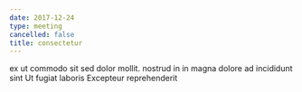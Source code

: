 ```yaml
---
date: 2017-12-24
type: meeting
cancelled: false
title: consectetur
---
```

ex ut commodo sit sed dolor mollit. nostrud in in magna dolore ad incididunt sint Ut fugiat laboris Excepteur reprehenderit